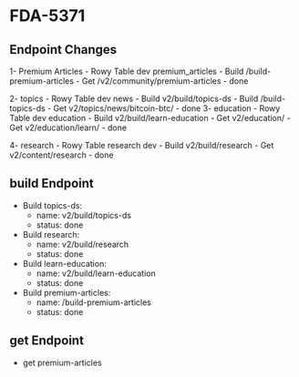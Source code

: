 # FDA-5371

## Endpoint Changes

1- Premium Articles
    - Rowy Table dev premium_articles
    - Build /build-premium-articles
    - Get /v2/community/premium-articles
    - done

2- topics
    - Rowy Table dev news
    - Build v2/build/topics-ds
    - Build /build-topics-ds
    - Get v2/topics/news/bitcoin-btc/
    - done
3- education
    - Rowy Table dev education
    - Build v2/build/learn-education
    - Get v2/education/
    - Get v2/education/learn/
    - done

4- research
    - Rowy Table research dev
    - Build v2/build/research
    - Get v2/content/research
    - done

## build Endpoint

- Build topics-ds:
  - name: v2/build/topics-ds
  - status: done
- Build research:
  - name: v2/build/research
  - status: done
- Build learn-education:
  - name: v2/build/learn-education
  - status: done
- Build premium-articles:
  - name: /build-premium-articles
  - status: done

## get Endpoint

- get premium-articles
